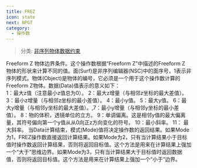 ```yaml
---
title: FREZ
icon: state
next: NPGT
category:
  - 操作数
---
```


> 分类: [非序列物体数据约束](/hb/operands/130/878/  "Zemax 操作数 非序列物体数据约束")

Freeform Z 物体边界条件。这个操作数根据“Freeform Z”中描述的Freeform Z 物体的形状来计算不同的值。面(Surf)是非序列编辑器(NSC)中的面序号，1表示非序列模式。物体(Object)是物体的编号，它必须是一个用于这个操作数计算的Freeform Z物体。数据(Data)值表示的意义如下：  
1：最大z值（注意最小z值总为0）。 
2：最大z增量（与相邻z坐标的最大差值）。 
3：最小z增量（与相邻z坐标的最小差值）。 
4：最小y值。 
5：最大y值。 
6：最大y增量（与相邻y坐标的最大差值）。,7：最小y增量（与相邻y坐标的最小差值）。 
8：物的体积，透镜单位的立方。 
9：单调偏离。这是相邻y值的最大偏离量，其符号偏向第一个y值从从0向正z方向变化的符号。 
10：最小斜率。 
11： 最大斜率。 
当Data计算结束，模式(Mode)值将决定操作数的返回结果。如果Mode为1，FREZ操作数直接返回计算结果。如果Mode为2，只有当计算结果小于目标值时操作数返回计算结果，否则将返回目标值。这个方法是用来在计算结果上强加一个“大于”思维边界。如果Mode为3，只有当计算结果大于目标值时返回数据值，否则将返回目标值。这个方法是用来在计算结果上强加一个“小于”边界。